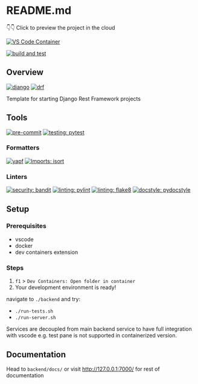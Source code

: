 # README.md

👇👇 Click to preview the project in the cloud

[![VS Code Container](https://img.shields.io/static/v1?label=VS+Code&message=Container&logo=visualstudiocode&color=007ACC&logoColor=007ACC&labelColor=2C2C32)](https://open.vscode.dev/konradzagozda/django-REST-starter)

[![build and test](https://github.com/konradzagozda/django-REST-starter/actions/workflows/test.yml/badge.svg)](https://github.com/konradzagozda/django-REST-starter/actions)

## Overview

[![django](https://img.shields.io/badge/framework-Django-blue)](https://www.djangoproject.com/)
[![drf](https://img.shields.io/badge/framework-Django%20REST%20Framework-blue)](https://www.django-rest-framework.org/)

Template for starting Django Rest Framework projects

## Tools

[![pre-commit](https://img.shields.io/badge/pre--commit-enabled-blue?logo=pre-commit&logoColor=white)](https://github.com/pre-commit/pre-commit)
[![testing: pytest](https://img.shields.io/badge/testing-pytest-blue)](https://github.com/pytest-dev/pytest)

### Formatters

[![yapf](https://img.shields.io/badge/python-yapf-green)](https://github.com/google/yapf)
[![Imports: isort](https://img.shields.io/badge/%20imports-isort-%231674b1?style=flat&labelColor=ef8336)](https://pycqa.github.io/isort/)

### Linters

[![security: bandit](https://img.shields.io/badge/security-bandit-yellow.svg)](https://github.com/PyCQA/bandit)
[![linting: pylint](https://img.shields.io/badge/linting-pylint-yellowgreen)](https://github.com/pylint-dev/pylint)
[![linting: flake8](https://img.shields.io/badge/linting-flake8-blue)](https://flake8.pycqa.org/)
[![docstyle: pydocstyle](https://img.shields.io/badge/docstyle-pydocstyle-blue)](https://github.com/PyCQA/pydocstyle)

## Setup

### Prerequisites

- vscode
- docker
- dev containers extension

### Steps

1. `f1` > `Dev Containers: Open folder in container`
2. Your development environment is ready!

navigate to `./backend` and try:

- `./run-tests.sh`
- `./run-server.sh`

Services are decoupled from main backend service to have full integration with vscode e.g. test pane is not supported in containerized version.

## Documentation

Head to `backend/docs/` or visit <http://127.0.0.1:7000/> for rest of documentation
